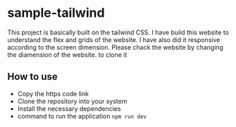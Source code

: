 # sample-tailwind
This project is basically built on the tailwind CSS. I have build this website to understand the flex and grids of the website.
I have also did it responsive according to the screen dimension. Please chack the website by changing the diamension of the website.
to clone it 

## How to use
* Copy the https code link
* Clone the repository into your system
* Install the necessary dependencies
* command to run the application ```npm run dev```
